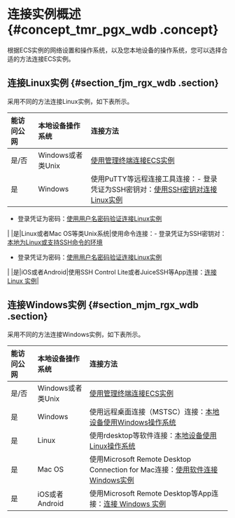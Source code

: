 # 连接实例概述 {#concept_tmr_pgx_wdb .concept}

根据ECS实例的网络设置和操作系统，以及您本地设备的操作系统，您可以选择合适的方法连接ECS实例。

## 连接Linux实例 {#section_fjm_rgx_wdb .section}

采用不同的方法连接Linux实例，如下表所示。

|能访问公网|本地设备操作系统|连接方法|
|:----|:-------|:---|
|是/否|Windows或者类Unix|[使用管理终端连接ECS实例](intl.zh-CN/用户指南/连接实例/使用管理终端连接ECS实例.md#)|
|是|Windows|使用PuTTY等远程连接工具连接：-   登录凭证为SSH密钥对：[使用SSH密钥对连接Linux实例](intl.zh-CN/用户指南/连接实例/使用SSH密钥对连接Linux实例.md#)
-   登录凭证为密码：[使用用户名密码验证连接Linux实例](intl.zh-CN/用户指南/连接实例/使用用户名密码验证连接Linux实例.md#windows)

|
|是|Linux或者Mac OS等类Unix系统|使用命令连接：-   登录凭证为SSH密钥对：[本地为Linux或支持SSH命令的环境](intl.zh-CN/用户指南/连接实例/使用SSH密钥对连接Linux实例.md#linux)
-   登录凭证为密码：[使用用户名密码验证连接Linux实例](intl.zh-CN/用户指南/连接实例/使用用户名密码验证连接Linux实例.md#linux)

|
|是|iOS或者Android|使用SSH Control Lite或者JuiceSSH等App连接：[连接 Linux 实例](intl.zh-CN/用户指南/连接实例/在移动设备上连接实例.md#linux)|

## 连接Windows实例 {#section_mjm_rgx_wdb .section}

采用不同的方法连接Windows实例，如下表所示。

|能访问公网|本地设备操作系统|连接方法|
|:----|:-------|:---|
|是/否|Windows或者类Unix|[使用管理终端连接ECS实例](intl.zh-CN/用户指南/连接实例/使用管理终端连接ECS实例.md#)|
|是|Windows|使用远程桌面连接（MSTSC）连接：[本地设备使用Windows操作系统](intl.zh-CN/用户指南/连接实例/使用软件连接Windows实例.md#windows)|
|是|Linux|使用rdesktop等软件连接：[本地设备使用Linux操作系统](intl.zh-CN/用户指南/连接实例/使用软件连接Windows实例.md#linux)|
|是|Mac OS|使用Microsoft Remote Desktop Connection for Mac连接：[使用软件连接Windows实例](intl.zh-CN/用户指南/连接实例/使用软件连接Windows实例.md#)|
|是|iOS或者Android|使用Microsoft Remote Desktop等App连接：[连接 Windows 实例](intl.zh-CN/用户指南/连接实例/在移动设备上连接实例.md#windows)|

